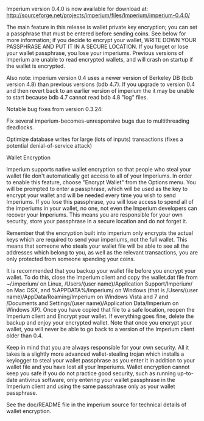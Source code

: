 Imperium version 0.4.0 is now available for download at:
http://sourceforge.net/projects/imperium/files/Imperium/imperium-0.4.0/

The main feature in this release is wallet private key encryption;
you can set a passphrase that must be entered before sending coins.
See below for more information; if you decide to encrypt your wallet,
WRITE DOWN YOUR PASSPHRASE AND PUT IT IN A SECURE LOCATION. If you
forget or lose your wallet passphrase, you lose your imperiums.
Previous versions of imperium are unable to read encrypted wallets,
and will crash on startup if the wallet is encrypted.

Also note: imperium version 0.4 uses a newer version of Berkeley DB
(bdb version 4.8) than previous versions (bdb 4.7). If you upgrade
to version 0.4 and then revert back to an earlier version of imperium
the it may be unable to start because bdb 4.7 cannot read bdb 4.8
"log" files.


Notable bug fixes from version 0.3.24:

Fix several imperium-becomes-unresponsive bugs due to multithreading
deadlocks.

Optimize database writes for large (lots of inputs) transactions
(fixes a potential denial-of-service attack)


Wallet Encryption

Imperium supports native wallet encryption so that people who steal your
wallet file don't automatically get access to all of your Imperiums.
In order to enable this feature, choose "Encrypt Wallet" from the
Options menu.  You will be prompted to enter a passphrase, which
will be used as the key to encrypt your wallet and will be needed
every time you wish to send Imperiums.  If you lose this passphrase,
you will lose access to spend all of the imperiums in your wallet,
no one, not even the Imperium developers can recover your Imperiums.
This means you are responsible for your own security, store your
passphrase in a secure location and do not forget it.

Remember that the encryption built into imperium only encrypts the
actual keys which are required to send your imperiums, not the full
wallet.  This means that someone who steals your wallet file will
be able to see all the addresses which belong to you, as well as the
relevant transactions, you are only protected from someone spending
your coins.

It is recommended that you backup your wallet file before you
encrypt your wallet.  To do this, close the Imperium client and
copy the wallet.dat file from ~/.imperium/ on Linux, /Users/(user
name)/Application Support/Imperium/ on Mac OSX, and %APPDATA%/Imperium/
on Windows (that is /Users/(user name)/AppData/Roaming/Imperium on
Windows Vista and 7 and /Documents and Settings/(user name)/Application
Data/Imperium on Windows XP).  Once you have copied that file to a
safe location, reopen the Imperium client and Encrypt your wallet.
If everything goes fine, delete the backup and enjoy your encrypted
wallet.  Note that once you encrypt your wallet, you will never be
able to go back to a version of the Imperium client older than 0.4.

Keep in mind that you are always responsible for your own security.
All it takes is a slightly more advanced wallet-stealing trojan which
installs a keylogger to steal your wallet passphrase as you enter it
in addition to your wallet file and you have lost all your Imperiums.
Wallet encryption cannot keep you safe if you do not practice
good security, such as running up-to-date antivirus software, only
entering your wallet passphrase in the Imperium client and using the
same passphrase only as your wallet passphrase.

See the doc/README file in the imperium source for technical details
of wallet encryption.

